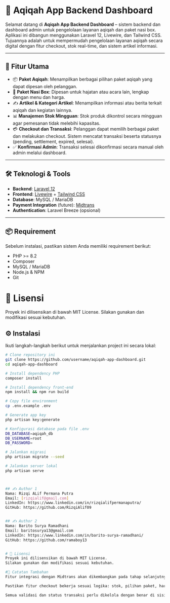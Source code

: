 # 🐐 Aqiqah App Backend Dashboard

Selamat datang di **Aqiqah App Backend Dashboard** – sistem backend dan dashboard admin untuk pengelolaan layanan aqiqah dan paket nasi box. Aplikasi ini dibangun menggunakan Laravel 12, Livewire, dan Tailwind CSS. Tujuannya adalah untuk mempermudah pengelolaan layanan aqiqah secara digital dengan fitur checkout, stok real-time, dan sistem artikel informasi.

---

## 🚀 Fitur Utama

- 📦 **Paket Aqiqah**: Menampilkan berbagai pilihan paket aqiqah yang dapat dipesan oleh pelanggan.
- 🍱 **Paket Nasi Box**: Dipesan untuk hajatan atau acara lain, lengkap dengan menu dan harga.
- ✍️ **Artikel & Kategori Artikel**: Menampilkan informasi atau berita terkait aqiqah dan kegiatan lainnya.
- 📊 **Manajemen Stok Mingguan**: Stok produk dikontrol secara mingguan agar pemesanan tidak melebihi kapasitas.
- 💳 **Checkout dan Transaksi**: Pelanggan dapat memilih berbagai paket dan melakukan checkout. Sistem mencatat transaksi beserta statusnya (pending, settlement, expired, selesai).
- ✅ **Konfirmasi Admin**: Transaksi selesai dikonfirmasi secara manual oleh admin melalui dashboard.

---

## 🛠️ Teknologi & Tools

- **Backend**: [Laravel 12](https://laravel.com/)
- **Frontend**: [Livewire](https://livewire.laravel.com/) + [Tailwind CSS](https://tailwindcss.com/)
- **Database**: MySQL / MariaDB
- **Payment Integration** (future): [Midtrans](https://midtrans.com)
- **Authentication**: Laravel Breeze (opsional)

---

## 📦 Requirement

Sebelum instalasi, pastikan sistem Anda memiliki requirement berikut:

- PHP >= 8.2
- Composer
- MySQL / MariaDB
- Node.js & NPM
- Git

# 📝 Lisensi
Proyek ini dilisensikan di bawah MIT License.
Silakan gunakan dan modifikasi sesuai kebutuhan.


## ⚙️ Instalasi

Ikuti langkah-langkah berikut untuk menjalankan project ini secara lokal:

```bash
# Clone repository ini
git clone https://github.com/username/aqiqah-app-dashboard.git
cd aqiqah-app-dashboard

# Install dependency PHP
composer install

# Install dependency front-end
npm install && npm run build

# Copy file environment
cp .env.example .env

# Generate app key
php artisan key:generate

# Konfigurasi database pada file .env
DB_DATABASE=aqiqah_db
DB_USERNAME=root
DB_PASSWORD=

# Jalankan migrasi
php artisan migrate --seed

# Jalankan server lokal
php artisan serve



## ✍️ Author 1
Nama: Rizqi ALif Permana Putra
Email: [rizqialif@gmail.com]
LinkedIn: https://www.linkedin.com/in/rizqialifpermanaputra/
GitHub: https://github.com/RizqiAlif09


## ✍️ Author 2
Nama: Barito Surya Ramadhani
Email: baritosurya13@gmail.com
LinkedIn: https://www.linkedin.com/in/barito-surya-ramadhani/
GitHub: https://github.com/ramaboy13


# 📝 Lisensi
Proyek ini dilisensikan di bawah MIT License.
Silakan gunakan dan modifikasi sesuai kebutuhan.

#🚀 Catatan Tambahan
Fitur integrasi dengan Midtrans akan dikembangkan pada tahap selanjutnya.

Pastikan fitur checkout bekerja sesuai logika: stok, pilihan paket, harga dinamis.

Semua validasi dan status transaksi perlu dikelola dengan benar di sisi backend dan dashboard admin.